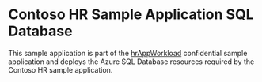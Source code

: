 # Contoso HR Sample Application SQL Database

This sample application is part of the [hrAppWorkload](../hrAppWorkload) confidential sample application and deploys the Azure SQL Database resources required by the Contoso HR sample application.